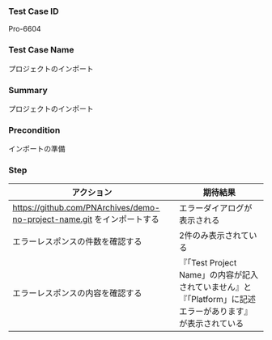 ### Test Case ID
Pro-6604

### Test Case Name
プロジェクトのインポート

### Summary
プロジェクトのインポート

### Precondition
インポートの準備

### Step
| アクション      | 期待結果            |
|------------|-----------------|
| https://github.com/PNArchives/demo-no-project-name.git をインポートする | エラーダイアログが表示される |
| エラーレスポンスの件数を確認する | 2件のみ表示されている |
| エラーレスポンスの内容を確認する | 『「Test Project Name」の内容が記入されていません』と『「Platform」に記述エラーがあります』が表示されている |
